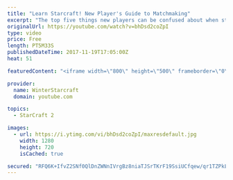 ```yaml
---
title: "Learn Starcraft! New Player's Guide to Matchmaking"
excerpt: "The top five things new players can be confused about when starting off playing Starcraft 2!"
originalUrl: https://youtube.com/watch?v=bhDsd2coZpI
type: video
price: Free
length: PT5M33S
publishedDateTime: 2017-11-19T17:05:00Z
heat: 51

featuredContent: "<iframe width=\"800\" height=\"500\" frameborder=\"0\" src=\"https://www.youtube.com/embed/bhDsd2coZpI\" allow=\"accelerometer; autoplay; encrypted-media; gyroscope; picture-in-picture\" allowfullscreen></iframe>"

provider:
  name: WinterStarcraft
  domain: youtube.com

topics:
  - StarCraft 2

images:
  - url: https://i.ytimg.com/vi/bhDsd2coZpI/maxresdefault.jpg
    width: 1280
    height: 720
    isCached: true

secured: "RFQ6K+IfvZ2SNf0QlDnZWNnIVrgBz8niaTJSrTKrF19SsiUCfqew/qr1TZPkLACGrcZuwzsJZ+Jb9bHG7J6691g+TlZ0Blxu1tziqdeqVmbCwUvnclcYYhs8o7lpYbI0d0Pyd842GfShyCXNuDZoagl9brMcA0/0JX7SOz5iErkwxGLWNf4ZJF+wWbTP5PWU5XstkycvmRfzK8pHFmXUTlIDXaARZg/eNFsQ78gb9OTPARKSn3LkZpCBySzxOkZ+2ntuXHkJTgI/uHRox0/C9RQJxzu4oTPz2cVcxhOQAMSOyCgsoii68qFQbo4RZQ3nnlhJDNrkrAAVulFjfLZJRf2rjq/nKBZjZFQJNNkEi9ziEaAbagqE0xUvHMamw4fr2ioAFY6gwteydJVjWcRmBwCXTYHjB0yTWmWacIeikCY=;Y1M9WzMb/Niiz6/d7Vbp3g=="
---
```


